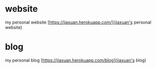 # website
my personal website
[https://jiaxuan.herokuapp.com/](jiaxuan's personal website)
# blog
my personal blog
[https://jiaxuan.herokuapp.com/blog](jiaxuan's blog)
